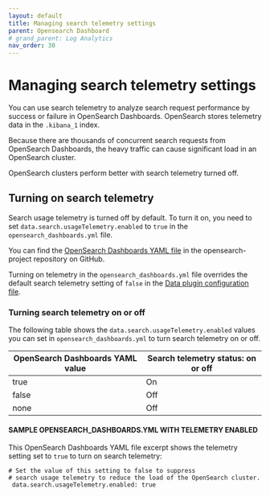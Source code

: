 ```yaml
---
layout: default
title: Managing search telemetry settings
parent: Opensearch Dashboard
# grand_parent: Log Analytics
nav_order: 30
---
```


# Managing search telemetry settings

You can use search telemetry to analyze search request performance by success or failure in OpenSearch Dashboards. OpenSearch stores telemetry data in the  `.kibana_1`  index.

Because there are thousands of concurrent search requests from OpenSearch Dashboards, the heavy traffic can cause significant load in an OpenSearch cluster.

OpenSearch clusters perform better with search telemetry turned off.

## Turning on search telemetry[](https://opensearch.org/docs/latest/dashboards/search-telemetry/#turning-on-search-telemetry)

Search usage telemetry is turned off by default. To turn it on, you need to set  `data.search.usageTelemetry.enabled`  to  `true`  in the  `opensearch_dashboards.yml`  file.

You can find the  [OpenSearch Dashboards YAML file](https://github.com/opensearch-project/OpenSearch-Dashboards/blob/main/config/opensearch_dashboards.yml)  in the opensearch-project repository on GitHub.

Turning on telemetry in the  `opensearch_dashboards.yml`  file overrides the default search telemetry setting of  `false`  in the  [Data plugin configuration file](https://github.com/opensearch-project/OpenSearch-Dashboards/blob/main/src/plugins/data/config.ts).

### Turning search telemetry on or off[](https://opensearch.org/docs/latest/dashboards/search-telemetry/#turning-search-telemetry-on-or-off)

The following table shows the  `data.search.usageTelemetry.enabled`  values you can set in  `opensearch_dashboards.yml`  to turn search telemetry on or off.

| OpenSearch Dashboards YAML value               | Search telemetry status: on or off                          |
| --------------------- |------------------------------------------------------------------------------------- |
| true                  | On                                                                                   |
| false                 | Off                                                                                  |
| none                  | Off                                                                                  |

#### SAMPLE OPENSEARCH_DASHBOARDS.YML WITH TELEMETRY ENABLED[](https://opensearch.org/docs/latest/dashboards/search-telemetry/#sample-opensearch_dashboardsyml-with-telemetry-enabled)

This OpenSearch Dashboards YAML file excerpt shows the telemetry setting set to  `true`  to turn on search telemetry:

```
# Set the value of this setting to false to suppress 
# search usage telemetry to reduce the load of the OpenSearch cluster.
 data.search.usageTelemetry.enabled: true
```